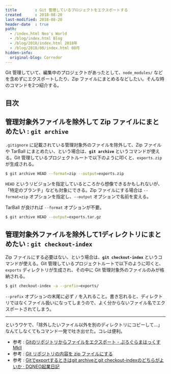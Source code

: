 ```yaml
---
title        : Git 管理しているプロジェクトをエクスポートする
created      : 2018-08-20
last-modified: 2018-08-20
header-date  : true
path:
  - /index.html Neo's World
  - /blog/index.html Blog
  - /blog/2018/index.html 2018年
  - /blog/2018/08/index.html 08月
hidden-info:
  original-blog: Corredor
---
```


Git 管理していて、編集中のプロジェクトがあったとして、`node_modules/` などを含めずにエクスポートしたり、Zip ファイルにまとめるなどしたい。そんな時のコマンドを2つ紹介する。

## 目次

## 管理対象外ファイルを除外して Zip ファイルにまとめたい : `git archive`

`.gitignore` に記載されている管理対象外のファイルを除外して、Zip ファイルや TarBall にまとめたい、という場合は、**`git archive`** というコマンドが使える。Git 管理しているプロジェクトルートで以下のように叩くと、`exports.zip` が生成される。

```bash
$ git archive HEAD --format=zip --output=exports.zip
```

`HEAD` というリビジョンを指定しているところから想像できるかもしれないが、「特定のブランチ」なども対象にできる。Zip ファイルにする場合は `--format=zip` オプションを指定し、`--output` オプションで名前を変える。

TarBall が良ければ `--format` オプションが不要。

```bash
$ git archive HEAD --output=exports.tar.gz
```

## 管理対象外ファイルを除外して1ディレクトリにまとめたい : `git checkout-index`

Zip ファイルにする必要はない、という場合は、**`git checkout-index`** というコマンドが使える。Git 管理しているプロジェクトルートで以下のように叩くと、`exports` ディレクトリが生成され、その中に Git 管理対象外のファイルのみが格納される。

```bash
$ git checkout-index -a --prefix=exports/
```

`--prefix` オプションの末尾に必ず `/` を入れること。書き忘れると、ディレクトリではなくファイル扱いになってしまうので、よく分からないファイル名でエクスポートされてしまう。

---

というワケで、「除外したいファイル以外を別のディレクトリにコピーして…」なんてしなくてもコマンド一発で吐き出せた。コレは便利。

- 参考 : [Gitのリポジトリからファイルをエクスポート - ぷろぐらまはっくす MkⅡ](http://nauthiz.hatenablog.com/entry/20101005/1286285779)
- 参考 : [Git リポジトリの内容を zip ファイルにする](https://qiita.com/usamik26/items/9a2d14aea30cb01a60c6)
- 参考 : [Gitでexportするときはgit archiveとgit checkout-indexのどちらがよいか · DQNEO起業日記](http://dqn.sakusakutto.jp/2012/11/git_export_archive_checkout_index.html)
